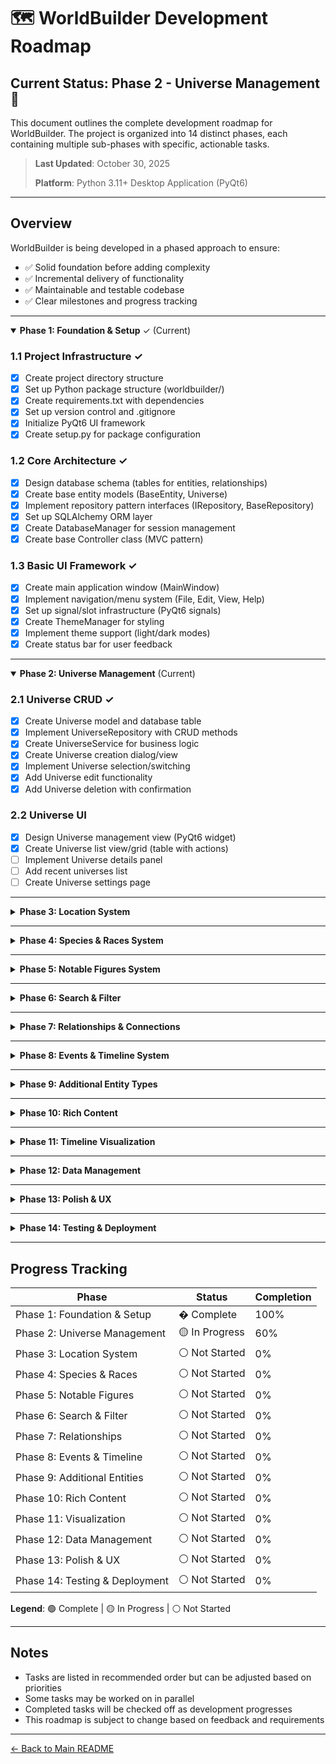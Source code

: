 # 🗺️ WorldBuilder Development Roadmap

## Current Status: **Phase 2 - Universe Management** 🚀

This document outlines the complete development roadmap for WorldBuilder. The project is organized into 14 distinct phases, each containing multiple sub-phases with specific, actionable tasks.

> **Last Updated**: October 30, 2025
> 
> **Platform**: Python 3.11+ Desktop Application (PyQt6)

---

## Overview

WorldBuilder is being developed in a phased approach to ensure:
- ✅ Solid foundation before adding complexity
- ✅ Incremental delivery of functionality
- ✅ Maintainable and testable codebase
- ✅ Clear milestones and progress tracking

---

<details open>
<summary><b>Phase 1: Foundation & Setup</b> ✓ (Current)</summary>

### 1.1 Project Infrastructure ✓
- [x] Create project directory structure
- [x] Set up Python package structure (worldbuilder/)
- [x] Create requirements.txt with dependencies
- [x] Set up version control and .gitignore
- [x] Initialize PyQt6 UI framework
- [x] Create setup.py for package configuration

### 1.2 Core Architecture ✓
- [x] Design database schema (tables for entities, relationships)
- [x] Create base entity models (BaseEntity, Universe)
- [x] Implement repository pattern interfaces (IRepository, BaseRepository)
- [x] Set up SQLAlchemy ORM layer
- [x] Create DatabaseManager for session management
- [x] Create base Controller class (MVC pattern)

### 1.3 Basic UI Framework ✓
- [x] Create main application window (MainWindow)
- [x] Implement navigation/menu system (File, Edit, View, Help)
- [x] Set up signal/slot infrastructure (PyQt6 signals)
- [x] Create ThemeManager for styling
- [x] Implement theme support (light/dark modes)
- [x] Create status bar for user feedback

</details>

---

<details open>
<summary><b>Phase 2: Universe Management</b> (Current)</summary>

### 2.1 Universe CRUD ✓
- [x] Create Universe model and database table
- [x] Implement UniverseRepository with CRUD methods
- [x] Create UniverseService for business logic
- [x] Create Universe creation dialog/view
- [x] Implement Universe selection/switching
- [x] Add Universe edit functionality
- [x] Add Universe deletion with confirmation

### 2.2 Universe UI
- [x] Design Universe management view (PyQt6 widget)
- [x] Create Universe list view/grid (table with actions)
- [ ] Implement Universe details panel
- [ ] Add recent universes list
- [ ] Create Universe settings page

</details>

---

<details>
<summary><b>Phase 3: Location System</b></summary>

### 3.1 Location Data Layer
- [ ] Create Location model with parent reference
- [ ] Design location hierarchy database schema (self-referencing)
- [ ] Implement LocationRepository with hierarchy methods
- [ ] Create LocationService for business logic
- [ ] Add location parent-child relationship methods
- [ ] Create location type enumeration (Continent, Region, City, Building, etc.)

### 3.2 Location CRUD Operations
- [ ] Implement Create Location functionality
- [ ] Implement Read/View Location details
- [ ] Implement Update Location functionality
- [ ] Implement Delete Location (with cascade options)
- [ ] Add location parent selection/assignment

### 3.3 Location UI
- [ ] Create Location list view
- [ ] Design Location detail editor dialog
- [ ] Implement hierarchical tree widget for locations
- [ ] Add location type selector
- [ ] Create location parent picker
- [ ] Implement location breadcrumb navigation
- [ ] Add expand/collapse tree functionality

</details>

---

<details>
<summary><b>Phase 4: Species & Races System</b></summary>

### 4.1 Species Data Layer
- [ ] Create Species/Race model
- [ ] Implement species type classification (sentient, non-sentient, magical, etc.)
- [ ] Add species attributes (physical traits, average lifespan, size, etc.) as JSON
- [ ] Create species abilities and special characteristics
- [ ] Implement SpeciesRepository with query methods
- [ ] Create SpeciesService for business logic
- [ ] Add default "Human" species to new universes

### 4.2 Species CRUD Operations
- [ ] Implement Create Species functionality
- [ ] Implement Read/View Species details
- [ ] Implement Update Species functionality
- [ ] Implement Delete Species functionality (with safeguards)
- [ ] Add species templates (common fantasy/sci-fi races)

### 4.3 Species UI
- [ ] Create Species list view (table/grid)
- [ ] Design Species detail editor dialog
- [ ] Add species trait/attribute editor
- [ ] Implement species image/illustration support
- [ ] Create species comparison view

</details>

---

<details>
<summary><b>Phase 5: Notable Figures System</b></summary>

### 5.1 Figure Data Layer
- [ ] Create Notable Figure model
- [ ] Add species assignment field (defaults to Human)
- [ ] Implement NotableFigureRepository with query methods
- [ ] Create NotableFigureService for business logic
- [ ] Add figure-location relationships
- [ ] Create figure attribute fields (age, occupation, etc.)
- [ ] Implement species-specific attributes for figures

### 5.2 Figure CRUD Operations
- [ ] Implement Create Figure functionality
- [ ] Implement Read/View Figure details
- [ ] Implement Update Figure functionality
- [ ] Implement Delete Figure functionality
- [ ] Add figure image/portrait support
- [ ] Add species selection/assignment during figure creation

### 5.3 Figure UI
- [ ] Create Figure list view (table/grid/card view)
- [ ] Design Figure detail editor dialog
- [ ] Add species indicator/badge in figure lists
- [ ] Implement Figure search/filter (including by species)
- [ ] Add Figure card/tile view option
- [ ] Create Figure relationship visualizer widget
- [ ] Add species-specific field display based on assigned species

</details>

---

<details>
<summary><b>Phase 6: Search & Filter</b></summary>

### 6.1 Basic Search
- [ ] Implement global text search across entities
- [ ] Create search results view widget
- [ ] Add search by entity type filter
- [ ] Implement search highlighting in results
- [ ] Create SearchService for query logic

### 6.2 Advanced Filtering
- [ ] Create filter panel UI widget
- [ ] Implement filter by tags
- [ ] Add filter by location
- [ ] Add filter by species/race
- [ ] Add filter by date/timeline
- [ ] Implement saved filter presets (stored in database)

</details>

---

<details>
<summary><b>Phase 7: Relationships & Connections</b></summary>

### 7.1 Relationship Data
- [ ] Create Relationship model
- [ ] Design relationship type system (enum)
- [ ] Implement RelationshipRepository
- [ ] Create RelationshipService for business logic
- [ ] Add bidirectional relationship support
- [ ] Create relationship strength/type properties

### 7.2 Relationship UI
- [ ] Create relationship editor dialog
- [ ] Implement relationship list view widget
- [ ] Add quick relationship creation UI
- [ ] Design relationship graph visualization widget
- [ ] Implement relationship filtering

</details>

---

<details>
<summary><b>Phase 8: Events & Timeline System</b></summary>

### 8.1 Event Data Model
- [ ] Create Event model with flexible date/time structure
- [ ] Implement date precision levels (exact, year-only, approximate, relative)
- [ ] Add event duration support (instant vs. span of time)
- [ ] Create event type/category system (enum)
- [ ] Implement event importance/significance levels
- [ ] Add event-entity relationship support (figures, locations, organizations)

### 8.2 Event CRUD Operations
- [ ] Implement Create Event functionality
- [ ] Implement Read/View Event details
- [ ] Implement Update Event functionality
- [ ] Implement Delete Event functionality
- [ ] Add event duplication feature
- [ ] Create event templates for common event types
- [ ] Create EventService for business logic

### 8.3 Timeline Management
- [ ] Create Timeline model (multiple timelines per universe)
- [ ] Implement custom timeline creation (e.g., "Main History", "Character A's Story", "War Timeline")
- [ ] Add event-to-timeline assignment (events can exist on multiple timelines)
- [ ] Implement timeline filtering and grouping
- [ ] Create timeline era/period definitions
- [ ] Add timeline merging and comparison features

### 8.4 Event UI
- [ ] Design Event list view with sorting/filtering
- [ ] Create Event detail editor dialog
- [ ] Implement quick event creation dialog
- [ ] Add event date picker widget with precision options
- [ ] Create event-entity linking interface
- [ ] Implement event search with date range filters

</details>

---

<details>
<summary><b>Phase 9: Additional Entity Types</b></summary>

### 9.1 Organizations System
- [ ] Create Organization model
- [ ] Implement OrganizationRepository
- [ ] Create OrganizationService for business logic
- [ ] Create Organization CRUD operations
- [ ] Design Organization detail view dialog
- [ ] Add member/figure relationships

### 9.2 Artifacts & Lore
- [ ] Create Artifact model
- [ ] Create Lore/Mythology model with LoreType enum
- [ ] Implement respective repositories
- [ ] Create services for business logic
- [ ] Create CRUD operations for each
- [ ] Design detail view dialogs

</details>

---

<details>
<summary><b>Phase 10: Rich Content</b></summary>

### 10.1 Rich Text Editor
- [ ] Integrate rich text editor widget (QTextEdit with formatting or third-party)
- [ ] Implement formatting toolbar (bold, italic, underline, etc.)
- [ ] Add markdown parsing/rendering
- [ ] Implement inline image support
- [ ] Add spell check functionality

### 10.2 Media Management
- [ ] Create media storage system (filesystem-based in universe directory)
- [ ] Implement image upload/attachment dialog
- [ ] Add image gallery view widget
- [ ] Create media library browser
- [ ] Implement media compression/optimization on upload

</details>

---

<details>
<summary><b>Phase 11: Timeline Visualization</b></summary>

### 11.1 Timeline View Component
- [ ] Create interactive timeline widget (canvas-based or using matplotlib)
- [ ] Implement event plotting with visual markers
- [ ] Add timeline zoom/pan controls (from millennia to days)
- [ ] Create swimlane view for multiple timelines
- [ ] Implement era/period background shading
- [ ] Add "now" marker for current story point

### 11.2 Timeline Interaction
- [ ] Implement click-to-view event details
- [ ] Add drag-and-drop event repositioning
- [ ] Create event clustering for dense time periods
- [ ] Implement timeline filtering by entity/type
- [ ] Add timeline bookmarks and navigation
- [ ] Create timeline snapshot/versioning

### 11.3 Timeline Display Modes
- [ ] Implement linear timeline view
- [ ] Create branching timeline view (alternate timelines/what-ifs)
- [ ] Add calendar view mode
- [ ] Create list view with chronological sorting
- [ ] Implement relative timeline (event-to-event relationships)
- [ ] Add timeline export (image, PDF, HTML)

### 11.4 Date & Time System
- [ ] Create custom calendar system support
- [ ] Implement date conversion between calendar systems
- [ ] Add support for fictional calendars (custom months, days, years)
- [ ] Create date calculator (time between events)
- [ ] Implement recurring events support
- [ ] Add age calculation for figures based on event dates

### 11.5 Relationship Graphs
- [ ] Implement graph visualization library (networkx + matplotlib/pyvis)
- [ ] Create entity relationship graph view widget
- [ ] Add graph layout algorithms
- [ ] Implement interactive node selection
- [ ] Add graph filtering and focusing

</details>

---

<details>
<summary><b>Phase 12: Data Management</b></summary>

### 12.1 Import/Export
- [ ] Design export format (JSON or custom binary format)
- [ ] Implement full universe export service
- [ ] Implement selective entity export
- [ ] Create import functionality with validation
- [ ] Add export templates support

### 12.2 Backup & Restore
- [ ] Implement automatic backup system (scheduled background task)
- [ ] Create manual backup functionality
- [ ] Design restore wizard dialog
- [ ] Add backup scheduling configuration
- [ ] Implement backup compression (ZIP)

</details>

---

<details>
<summary><b>Phase 13: Polish & UX</b></summary>

### 13.1 User Preferences
- [ ] Create settings/preferences dialog
- [ ] Implement theme selection (light/dark mode)
- [ ] Add UI customization options
- [ ] Create keyboard shortcut configuration UI
- [ ] Implement auto-save preferences to config file

### 13.2 Performance & Optimization
- [ ] Implement lazy loading for large datasets
- [ ] Add entity caching system (in-memory)
- [ ] Optimize database queries (indexing, eager loading)
- [ ] Implement virtual scrolling for large lists
- [ ] Add loading indicators and progress bars

### 13.3 Help & Documentation
- [ ] Create in-app help system (help browser widget)
- [ ] Write user guide documentation
- [ ] Add tooltips throughout UI
- [ ] Create getting started wizard
- [ ] Record tutorial videos (optional)

</details>

---

<details>
<summary><b>Phase 14: Testing & Deployment</b></summary>

### 14.1 Testing
- [ ] Write unit tests for core services and repositories (pytest)
- [ ] Create integration tests with SQLite test database
- [ ] Perform UI/UX testing (manual)
- [ ] Conduct performance testing (large datasets)
- [ ] Fix all identified bugs

### 14.2 Deployment
- [ ] Create executable package (PyInstaller/py2exe)
- [ ] Set up auto-update mechanism (optional)
- [ ] Prepare deployment documentation
- [ ] Create release notes
- [ ] Publish initial release (GitHub Releases)

</details>

---

## Progress Tracking

| Phase | Status | Completion |
|-------|--------|------------|
| Phase 1: Foundation & Setup | � Complete | 100% |
| Phase 2: Universe Management | 🟡 In Progress | 60% |
| Phase 3: Location System | ⚪ Not Started | 0% |
| Phase 4: Species & Races | ⚪ Not Started | 0% |
| Phase 5: Notable Figures | ⚪ Not Started | 0% |
| Phase 6: Search & Filter | ⚪ Not Started | 0% |
| Phase 7: Relationships | ⚪ Not Started | 0% |
| Phase 8: Events & Timeline | ⚪ Not Started | 0% |
| Phase 9: Additional Entities | ⚪ Not Started | 0% |
| Phase 10: Rich Content | ⚪ Not Started | 0% |
| Phase 11: Visualization | ⚪ Not Started | 0% |
| Phase 12: Data Management | ⚪ Not Started | 0% |
| Phase 13: Polish & UX | ⚪ Not Started | 0% |
| Phase 14: Testing & Deployment | ⚪ Not Started | 0% |

**Legend**: 🟢 Complete | 🟡 In Progress | ⚪ Not Started

---

## Notes

- Tasks are listed in recommended order but can be adjusted based on priorities
- Some tasks may be worked on in parallel
- Completed tasks will be checked off as development progresses
- This roadmap is subject to change based on feedback and requirements

---

[← Back to Main README](README.md)
